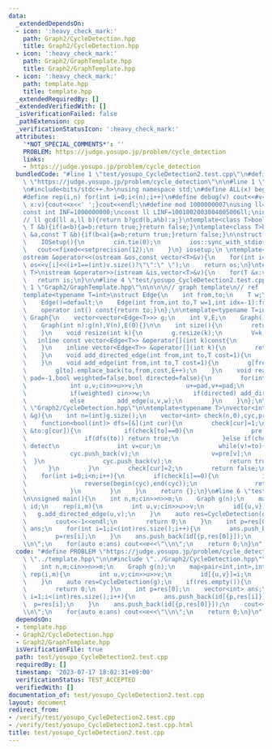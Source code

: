 ```yaml
---
data:
  _extendedDependsOn:
  - icon: ':heavy_check_mark:'
    path: Graph2/CycleDetection.hpp
    title: Graph2/CycleDetection.hpp
  - icon: ':heavy_check_mark:'
    path: Graph2/GraphTemplate.hpp
    title: Graph2/GraphTemplate.hpp
  - icon: ':heavy_check_mark:'
    path: template.hpp
    title: template.hpp
  _extendedRequiredBy: []
  _extendedVerifiedWith: []
  _isVerificationFailed: false
  _pathExtension: cpp
  _verificationStatusIcon: ':heavy_check_mark:'
  attributes:
    '*NOT_SPECIAL_COMMENTS*': ''
    PROBLEM: https://judge.yosupo.jp/problem/cycle_detection
    links:
    - https://judge.yosupo.jp/problem/cycle_detection
  bundledCode: "#line 1 \"test/yosupo_CycleDetection2.test.cpp\"\n#define PROBLEM\
    \ \"https://judge.yosupo.jp/problem/cycle_detection\"\n\n#line 1 \"template.hpp\"\
    \n#include<bits/stdc++.h>\nusing namespace std;\n#define ALL(x) begin(x),end(x)\n\
    #define rep(i,n) for(int i=0;i<(n);i++)\n#define debug(v) cout<<#v<<\":\";for(auto\
    \ x:v){cout<<x<<' ';}cout<<endl;\n#define mod 1000000007\nusing ll=long long;\n\
    const int INF=1000000000;\nconst ll LINF=1001002003004005006ll;\nint dx[]={1,0,-1,0},dy[]={0,1,0,-1};\n\
    // ll gcd(ll a,ll b){return b?gcd(b,a%b):a;}\ntemplate<class T>bool chmax(T &a,const\
    \ T &b){if(a<b){a=b;return true;}return false;}\ntemplate<class T>bool chmin(T\
    \ &a,const T &b){if(b<a){a=b;return true;}return false;}\n\nstruct IOSetup{\n\
    \    IOSetup(){\n        cin.tie(0);\n        ios::sync_with_stdio(0);\n     \
    \   cout<<fixed<<setprecision(12);\n    }\n} iosetup;\n \ntemplate<typename T>\n\
    ostream &operator<<(ostream &os,const vector<T>&v){\n    for(int i=0;i<(int)v.size();i++)\
    \ os<<v[i]<<(i+1==(int)v.size()?\"\":\" \");\n    return os;\n}\ntemplate<typename\
    \ T>\nistream &operator>>(istream &is,vector<T>&v){\n    for(T &x:v)is>>x;\n \
    \   return is;\n}\n\n#line 4 \"test/yosupo_CycleDetection2.test.cpp\"\n\n#line\
    \ 1 \"Graph2/GraphTemplate.hpp\"\n\n\n\n// graph template\n// ref : https://ei1333.github.io/library/graph/graph-template.hpp\n\
    template<typename T=int>\nstruct Edge{\n    int from,to;\n    T w;\n    int idx;\n\
    \    Edge()=default;\n    Edge(int from,int to,T w=1,int idx=-1):from(from),to(to),w(w),idx(idx){}\n\
    \    operator int() const{return to;}\n};\n\ntemplate<typename T=int>\nstruct\
    \ Graph{\n    vector<vector<Edge<T>>> g;\n    int V,E;\n    Graph()=default;\n\
    \    Graph(int n):g(n),V(n),E(0){}\n\n    int size(){\n        return (int)g.size();\n\
    \    }\n    void resize(int k){\n        g.resize(k);\n        V=k;\n    }\n \
    \   inline const vector<Edge<T>> &operator[](int k)const{\n        return (g.at(k));\n\
    \    }\n    inline vector<Edge<T>> &operator[](int k){\n        return (g.at(k));\n\
    \    }\n    void add_directed_edge(int from,int to,T cost=1){\n        g[from].emplace_back(from,to,cost,E++);\n\
    \    }\n    void add_edge(int from,int to,T cost=1){\n        g[from].emplace_back(from,to,cost,E);\n\
    \        g[to].emplace_back(to,from,cost,E++);\n    }\n    void read(int m,int\
    \ pad=-1,bool weighted=false,bool directed=false){\n        for(int i=0;i<m;i++){\n\
    \            int u,v;cin>>u>>v;\n            u+=pad,v+=pad;\n            T w=T(1);\n\
    \            if(weighted) cin>>w;\n            if(directed) add_directed_edge(u,v,w);\n\
    \            else         add_edge(u,v,w);\n        }\n    }\n};\n\n\n#line 2\
    \ \"Graph2/CycleDetection.hpp\"\n\ntemplate<typename T>\nvector<int> CycleDetection(Graph<T>\
    \ &g){\n    int n=(int)g.size();\n    vector<int> check(n,0),cyc,pre(n,-1);\n\n\
    \    function<bool(int)> dfs=[&](int cur){\n        check[cur]=1;\n        for(auto\
    \ &to:g[cur]){\n            if(check[to]==0){\n                pre[to]=cur;\n\
    \                if(dfs(to)) return true;\n            }else if(check[to]==1){//\
    \ detect\n                int v=cur;\n                while(v!=to){\n        \
    \            cyc.push_back(v);\n                    v=pre[v];\n              \
    \  }\n                cyc.push_back(v);\n                return true;\n      \
    \      }\n        }\n        check[cur]=2;\n        return false;\n    };\n\n\
    \    for(int i=0;i<n;i++){\n        if(check[i]==0){\n            if(dfs(i)){\n\
    \                reverse(begin(cyc),end(cyc));\n                return cyc;\n\
    \            }\n        }\n    }\n    return {};\n}\n#line 6 \"test/yosupo_CycleDetection2.test.cpp\"\
    \n\nsigned main(){\n    int n,m;cin>>n>>m;\n    Graph g(n);\n    map<pair<int,int>,int>\
    \ id;\n    rep(i,m){\n        int u,v;cin>>u>>v;\n        id[{u,v}]=i;\n     \
    \   g.add_directed_edge(u,v);\n    }\n    auto res=CycleDetection(g);\n    if(res.empty()){\n\
    \        cout<<-1<<endl;\n        return 0;\n    }\n    int p=res[0];\n    vector<int>\
    \ ans;\n    for(int i=1;i<(int)res.size();i++){\n        ans.push_back(id[{p,res[i]}]);\n\
    \        p=res[i];\n    }\n    ans.push_back(id[{p,res[0]}]);\n    cout<<ans.size()<<\"\
    \\n\";\n    for(auto e:ans) cout<<e<<\"\\n\";\n    return 0;\n}\n"
  code: "#define PROBLEM \"https://judge.yosupo.jp/problem/cycle_detection\"\n\n#include\
    \ \"../template.hpp\"\n\n#include \"../Graph2/CycleDetection.hpp\"\n\nsigned main(){\n\
    \    int n,m;cin>>n>>m;\n    Graph g(n);\n    map<pair<int,int>,int> id;\n   \
    \ rep(i,m){\n        int u,v;cin>>u>>v;\n        id[{u,v}]=i;\n        g.add_directed_edge(u,v);\n\
    \    }\n    auto res=CycleDetection(g);\n    if(res.empty()){\n        cout<<-1<<endl;\n\
    \        return 0;\n    }\n    int p=res[0];\n    vector<int> ans;\n    for(int\
    \ i=1;i<(int)res.size();i++){\n        ans.push_back(id[{p,res[i]}]);\n      \
    \  p=res[i];\n    }\n    ans.push_back(id[{p,res[0]}]);\n    cout<<ans.size()<<\"\
    \\n\";\n    for(auto e:ans) cout<<e<<\"\\n\";\n    return 0;\n}\n"
  dependsOn:
  - template.hpp
  - Graph2/CycleDetection.hpp
  - Graph2/GraphTemplate.hpp
  isVerificationFile: true
  path: test/yosupo_CycleDetection2.test.cpp
  requiredBy: []
  timestamp: '2023-07-17 18:02:31+09:00'
  verificationStatus: TEST_ACCEPTED
  verifiedWith: []
documentation_of: test/yosupo_CycleDetection2.test.cpp
layout: document
redirect_from:
- /verify/test/yosupo_CycleDetection2.test.cpp
- /verify/test/yosupo_CycleDetection2.test.cpp.html
title: test/yosupo_CycleDetection2.test.cpp
---
```

